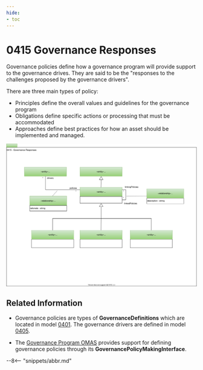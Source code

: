 ```yaml
---
hide:
- toc
---
```


<!-- SPDX-License-Identifier: CC-BY-4.0 -->
<!-- Copyright Contributors to the ODPi Egeria project. -->

# 0415 Governance Responses

Governance policies define how a governance program will provide support to the governance drives.
They are said to be the "responses to the challenges proposed by the governance drivers".

There are three main types of policy:

* Principles define the overall values and guidelines for the governance program
* Obligations define specific actions or processing that must be accommodated
* Approaches define best practices for how an asset should be implemented and managed.

![UML](0415-Governance-Responses.svg)


## Related Information

* Governance policies are types of **GovernanceDefinitions** which are located in model [0401](0401-Governance-Definitions.md).
  The governance drivers are defined in model [0405](0405-Governance-Drivers.md).

* The [Governance Program OMAS](../../../open-metadata-implementation/access-services/governance-program)
  provides support for defining governance policies through its **GovernancePolicyMakingInterface**. 

--8<-- "snippets/abbr.md"